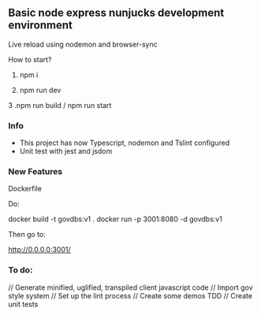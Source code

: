 
## Basic node express nunjucks development environment

Live reload using nodemon and browser-sync

How to start? 
1. npm i 

2. npm run dev

3 .npm run build / npm run start

### Info
- This project has now Typescript, nodemon and Tslint configured
- Unit test with jest and jsdom
### New Features
Dockerfile 

Do:

docker build -t govdbs:v1  .
docker run -p 3001:8080 -d govdbs:v1

Then go to:

http://0.0.0.0:3001/

### To do:

// Generate minified, uglified, transpiled client javascript code
// Import gov style system
// Set up the lint process
// Create some demos TDD 
// Create unit tests